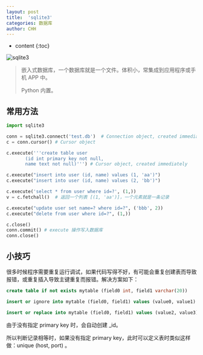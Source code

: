 ```yaml
---
layout: post
title:  'sqlite3'
categories: 数据库
author: CHH
---
```


* content
{:toc}

![sqlite3](https://upload-images.jianshu.io/upload_images/5690299-be20334cffe83ea6.png?imageMogr2/auto-orient/strip%7CimageView2/2/w/1240)




>嵌入式数据库，一个数据库就是一个文件。体积小，常集成到应用程序或手机 APP 中。
>
>Python 内置。

## 常用方法

```python
import sqlite3

conn = sqlite3.connect('test.db')  # Connection object, created immediately
c = conn.cursor() # Cursor object

c.execute('''create table user
       (id int primary key not null,
       name text not null)''') # Cursor object, created immediately

c.execute("insert into user (id, name) values (1, 'aa')")
c.execute("insert into user (id, name) values (2, 'bb')")

c.execute('select * from user where id=?', (1,))
v = c.fetchall()  # 返回一个列表 [(1, 'aa')]，一个元素就是一条记录

c.execute("update user set name=? where id=?", ('bbb', 2))
c.execute("delete from user where id=?", (1,))

c.close()
conn.commit() # execute 操作写入数据库
conn.close()
```

## 小技巧

很多时候程序需要重复运行调试，如果代码写得不好，有可能会重复创建表而导致报错，或重复插入导致主键重复而报错。解决方案如下：

```sql
create table if not exists mytable (field0 int, field1 varchar(20))

insert or ignore into mytable (field0, field1) values (value0, value1)

insert or replace into mytable (field0, field1) values (value2, value3)
```

由于没有指定 primary key 时，会自动创建 _id。

所以判断记录相等时，如果没有指定 primary key，此时可以定义表时类似这样做：unique (host, port) 。